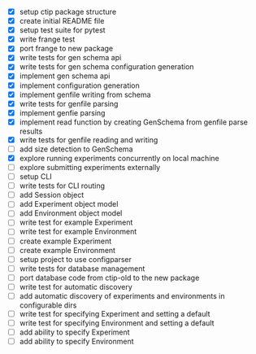 - [x] setup ctip package structure
- [x] create initial README file
- [x] setup test suite for pytest
- [x] write frange test
- [x] port frange to new package
- [x] write tests for gen schema api
- [x] write tests for gen schema configuration generation
- [x] implement gen schema api
- [x] implement configuration generation
- [x] implement genfile writing from schema
- [x] write tests for genfile parsing
- [x] implement genfie parsing
- [x] implement read function by creating GenSchema from genfile parse results
- [x] write tests for genfile reading and writing
- [ ] add size detection to GenSchema
- [x] explore running experiments concurrently on local machine
- [ ] explore submitting experiments externally
- [ ] setup CLI
- [ ] write tests for CLI routing
- [ ] add Session object
- [ ] add Experiment object model
- [ ] add Environment object model
- [ ] write test for example Experiment
- [ ] write test for example Environment
- [ ] create example Experiment
- [ ] create example Environment
- [ ] setup project to use configparser
- [ ] write tests for database management
- [ ] port database code from ctip-old to the new package
- [ ] write test for automatic discovery
- [ ] add automatic discovery of experiments and environments in configurable dirs
- [ ] write test for specifying Experiment and setting a default
- [ ] write test for specifying Environment and setting a default
- [ ] add ability to specify Experiment
- [ ] add ability to specify Environment
